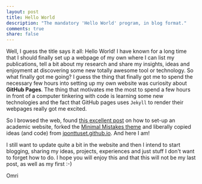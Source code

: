 ```yaml
---
layout: post
title: Hello World
description: "The mandatory 'Hello World' program, in blog format."
comments: true
share: false
---
```


Well, I guess the title says it all: Hello World! I have known for a long time
that I should finally set up a webpage of my own where I can list my
publications, tell a bit about my research and share my insights, ideas and
enjoyment at discovering some new totally awesome tool or technology.
So what finally got me going? I guess the thing that finally got me to spend
the necessary few hours into setting up my own website was curiosity about
__GitHub Pages__.  The thing that motivates me the most to spend a few hours in
front of a computer tinkering with code is learning some new technologies and
the fact that GitHub pages uses `Jekyll` to render their webpages really got me
excited.

So I browsed the web, found [this excellent post](http://jponttuset.github.io/building-an-academic-website/)
on how to set-up an academic website, forked the [Minimal Mistakes
theme](https://mademistakes.com/work/minimal-mistakes-jekyll-theme/) and
liberally copied ideas (and code) from
[jponttuset.github.io](http://jponttuset.github.io). And here I am!

I still want to update quite a bit in the website and then I intend to start
blogging, sharing my ideas, projects, experiences and just stuff I don't want
to forget how to do. I hope you will enjoy this and that this will not be my
last post, as well as my first :-)

Omri
